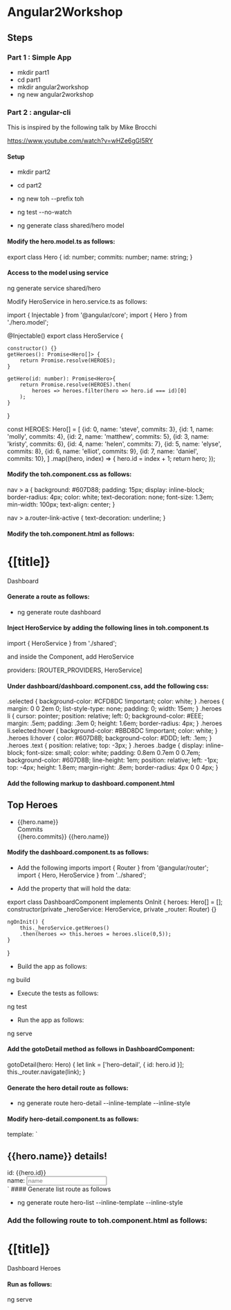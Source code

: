 # Angular2Workshop

## Steps

### Part 1 : Simple App

* mkdir part1
* cd part1
* mkdir angular2workshop
* ng new angular2workshop



### Part 2 : angular-cli

This is inspired by the following talk by Mike Brocchi

https://www.youtube.com/watch?v=wHZe6gGI5RY

#### Setup 
* mkdir part2
* cd part2
* ng new toh --prefix toh
* ng test --no-watch

* ng generate class shared/hero model

#### Modify the hero.model.ts as follows:

export class Hero {
	id: number;
	commits: number;
	name: string;
}


#### Access to the model using service 

ng generate service shared/hero 

Modify HeroService in hero.service.ts as follows:

import { Injectable } from '@angular/core';
import { Hero } from './hero.model';

@Injectable()
export class HeroService {
	
	constructor() {}
	getHeroes(): Promise<Hero[]> {
		return Promise.resolve(HEROES);
	}

	getHero(id: number): Promise<Hero>{
		return Promise.resolve(HEROES).then(
			heroes => heroes.filter(hero => hero.id === id)[0]
		);
	}
}

const HEROES: Hero[] = [
		{id: 0, name: 'steve', commits: 3},
		{id: 1, name: 'molly', commits: 4},
		{id: 2, name: 'matthew', commits: 5},
		{id: 3, name: 'kristy', commits: 6},
		{id: 4, name: 'helen', commits: 7},
		{id: 5, name: 'elyse', commits: 8},
		{id: 6, name: 'elliot', commits: 9},
		{id: 7, name: 'daniel', commits: 10},
	]
	.map((hero, index) => {
		hero.id = index + 1;
		return hero;
	});


#### Modify the toh.component.css as follows:

nav > a {
	background: #607D88;
	padding: 15px;
	display: inline-block;
	border-radius: 4px;
	color: white;
	text-decoration: none;
	font-size: 1.3em;
	min-width: 100px;
	text-align: center;
}

nav > a.router-link-active {
	text-decoration: underline;
}

#### Modify the toh.component.html as follows: 
<h1>
	{[title]}
</h1>
<nav>
	<a [routerLink] = "['dashboard']">Dashboard</a>
</nav>


#### Generate a route as follows:
	
* ng generate route dashboard

#### Inject HeroService by adding the following lines in toh.component.ts

import { HeroService } from './shared';

and inside the Component, add HeroService

providers: [ROUTER_PROVIDERS, HeroService]

#### Under dashboard/dashboard.component.css, add the following css:

.selected {
    background-color: #CFD8DC !important;
    color: white;
  }
  .heroes {
    margin: 0 0 2em 0;
    list-style-type: none;
    padding: 0;
    width: 15em;
  }
  .heroes li {
    cursor: pointer;
    position: relative;
    left: 0;
    background-color: #EEE;
    margin: .5em;
    padding: .3em 0;
    height: 1.6em;
    border-radius: 4px;
  }
  .heroes li.selected:hover {
    background-color: #BBD8DC !important;
    color: white;
  }
  .heroes li:hover {
    color: #607D8B;
    background-color: #DDD;
    left: .1em;
  }
  .heroes .text {
    position: relative;
    top: -3px;
  }
  .heroes .badge {
    display: inline-block;
    font-size: small;
    color: white;
    padding: 0.8em 0.7em 0 0.7em;
    background-color: #607D8B;
    line-height: 1em;
    position: relative;
    left: -1px;
    top: -4px;
    height: 1.8em;
    margin-right: .8em;
    border-radius: 4px 0 0 4px;
  }


#### Add the following markup to dashboard.component.html 

<h2>Top Heroes</h2>
<ul class="heroes">
  <li *ngFor="let hero of heroes" (click)="gotoDetail(hero)">
  	<div class="header">
  		{{hero.name}}
  	</div>
  	<div class="body">
  	Commits
  	<br/>
    <span class="badge">{{hero.commits}}</span> {{hero.name}}
    </div>
  </li>
</ul>


#### Modify the dashboard.component.ts as follows:

* Add the following imports 
import { Router } from '@angular/router';
import { Hero, HeroService } from '../shared';


* Add the property that will hold the data:

export class DashboardComponent implements OnInit {
	heroes: Hero[] = [];
	constructor(private _heroService: HeroService, 
	private _router: Router) {}
	

	ngOnInit() {
		this._heroService.getHeroes()
		.then(heroes => this.heroes = heroes.slice(0,5));
	}
}


* Build the app as follows: 

ng build


* Execute the tests as follows:

ng test


* Run the app as follows:

ng serve


#### Add the gotoDetail method as follows in DashboardComponent: 

gotoDetail(hero: Hero) {
	let link = ['hero-detail', { id: hero.id }];
	this._router.navigate(link);
}


#### Generate the hero detail route as follows: 

* ng generate route hero-detail --inline-template --inline-style

#### Modify hero-detail.component.ts as follows: 

template: `
  <div *ngIf="hero">
    <h2>{{hero.name}} details!</h2>
    <div><label>id: </label>{{hero.id}}</div>
    <div>
      <label>name: </label>
      <input [(ngModel)]="hero.name" placeholder="name"/>
    </div>
  </div>
`
#### Generate list route as follows 

* ng generate route hero-list --inline-template --inline-style


### Add the following route to toh.component.html as follows:

<h1>
	{[title]}
</h1>
<nav>
	<a [routerLink] = "['dashboard']">Dashboard</a>
	<a [routerLink] = "['hero-list']">Heroes</a>
</nav>
<router-outlet></router-outlet>

#### Run as follows:

ng serve













